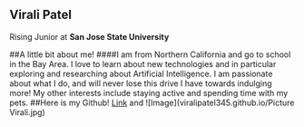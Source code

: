 ## Virali Patel 


Rising Junior at **San Jose State University**



##A little bit about me!
    ####I am from Northern California and go to school in the Bay Area. I love to learn about new technologies and in particular exploring and researching about Artificial Intelligence. I am passionate about what I do, and will never lose this drive I have towards indulging more! My other interests include staying active and spending time with my pets. 
##Here is my Github! 
[Link](https://github.com/viralipatel345) and ![Image](viralipatel345.github.io/Picture Virali.jpg)
```



